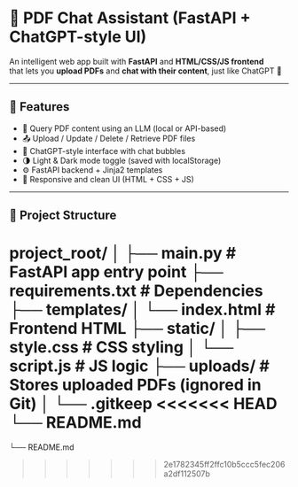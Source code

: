 # 📄 PDF Chat Assistant (FastAPI + ChatGPT-style UI)

An intelligent web app built with **FastAPI** and **HTML/CSS/JS frontend**  
that lets you **upload PDFs** and **chat with their content**, just like ChatGPT 💬  

---

## 🚀 Features

- 🧠 Query PDF content using an LLM (local or API-based)
- 📤 Upload / Update / Delete / Retrieve PDF files
- 💬 ChatGPT-style interface with chat bubbles
- 🌗 Light & Dark mode toggle (saved with localStorage)
- ⚙️ FastAPI backend + Jinja2 templates
- 🎨 Responsive and clean UI (HTML + CSS + JS)

---

## 📁 Project Structure
project_root/
│
├── main.py # FastAPI app entry point
├── requirements.txt # Dependencies
├── templates/
│ └── index.html # Frontend HTML
├── static/
│ ├── style.css # CSS styling
│ └── script.js # JS logic
├── uploads/ # Stores uploaded PDFs (ignored in Git)
│ └── .gitkeep
<<<<<<< HEAD
└── README.md
=======
└── README.md
>>>>>>> 2e1782345ff2ffc10b5ccc5fec206a2df112507b
